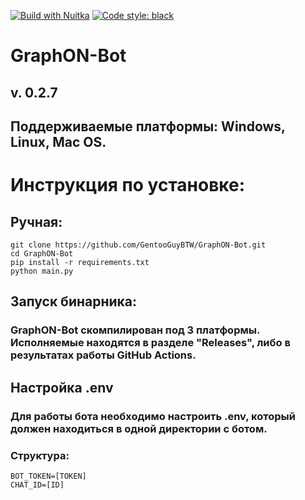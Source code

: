 [![Build with Nuitka](https://github.com/GentooGuyBTW/GraphON-Bot/actions/workflows/build.yml/badge.svg)](https://github.com/GentooGuyBTW/GraphON-Bot/actions/workflows/build.yml)
[![Code style: black](https://img.shields.io/badge/code%20style-black-000000.svg)](https://github.com/psf/black)
# GraphON-Bot
## v. 0.2.7
## Поддерживаемые платформы: Windows, Linux, Mac OS.

# Инструкция по установке:
## Ручная:
```
git clone https://github.com/GentooGuyBTW/GraphON-Bot.git
cd GraphON-Bot
pip install -r requirements.txt
python main.py
```
## Запуск бинарника:
### GraphON-Bot скомпилирован под 3 платформы. Исполняемые находятся в разделе "Releases", либо в результатах работы GitHub Actions.
## Настройка .env
### Для работы бота необходимо настроить .env, который должен находиться в одной директории с ботом.
### Структура:
```
BOT_TOKEN=[TOKEN]
CHAT_ID=[ID]
```